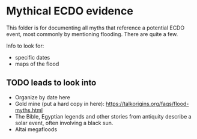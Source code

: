 # Mythical ECDO evidence

This folder is for documenting all myths that reference a potential ECDO event, most commonly by mentioning flooding. There are quite a few.

Info to look for:
- specific dates
- maps of the flood

## TODO leads to look into

- Organize by date here
- Gold mine (put a hard copy in here): https://talkorigins.org/faqs/flood-myths.html
- The Bible, Egyptian legends and other stories from antiquity describe a solar event, often involving a black sun.
- Altai megafloods
